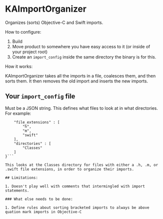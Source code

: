 # KAImportOrganizer
Organizes (sorts) Objective-C and Swift imports.

How to configure:

1. Build
2. Move product to somewhere you have easy access to it (or inside of your project root)
3. Create an `import_config` inside the same directory the binary is for this.

How it works:

KAImportOrganizer takes all the imports in a file, coalesces them, and then sorts them. It then removes the old import and inserts the new imports. 

## Your `import_config` file

Must be a JSON string. This defines what files to look at in what directories. For example:

```{
	"file_extensions" : [
		"h",
		"m",
		"swift"
	],
	"directories" : [
		"Classes"
	]
}```

This looks at the Classes directory for files with either a .h, .m, or .swift file extensions, in order to organize their imports.

## Limitations:

1. Doesn't play well with comments that intermingled with import statements.

### What else needs to be done:

1. Define rules about sorting bracketed imports to always be above quation mark imports in Objective-C

